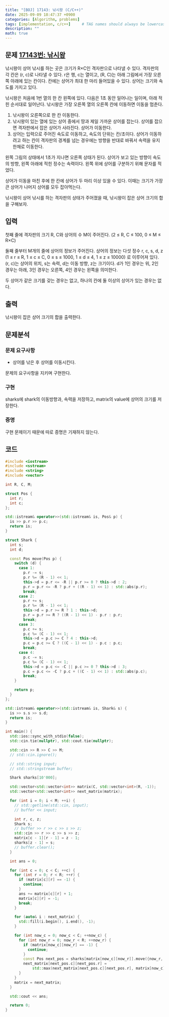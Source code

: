 ```yaml
---
title: "[BOJ] 17143: 낚시왕 (C/C++)"
date: 2025-09-09 18:47:37 +0900
categories: [Algorithm, problems]
tags: [implementation, c/c++]     # TAG names should always be lowercase
description: ""
math: true
---
```

## 문제 [17143번: 낚시왕](https://www.acmicpc.net/problem/16566)
낚시왕이 상어 낚시를 하는 곳은 크기가 R×C인 격자판으로 나타낼 수 있다. 격자판의 각 칸은 (r, c)로 나타낼 수 있다. r은 행, c는 열이고, (R, C)는 아래 그림에서 가장 오른쪽 아래에 있는 칸이다. 칸에는 상어가 최대 한 마리 들어있을 수 있다. 상어는 크기와 속도를 가지고 있다.

낚시왕은 처음에 1번 열의 한 칸 왼쪽에 있다. 다음은 1초 동안 일어나는 일이며, 아래 적힌 순서대로 일어난다. 낚시왕은 가장 오른쪽 열의 오른쪽 칸에 이동하면 이동을 멈춘다.

1. 낚시왕이 오른쪽으로 한 칸 이동한다.
2. 낚시왕이 있는 열에 있는 상어 중에서 땅과 제일 가까운 상어를 잡는다. 상어를 잡으면 격자판에서 잡은 상어가 사라진다.
상어가 이동한다.
3. 상어는 입력으로 주어진 속도로 이동하고, 속도의 단위는 칸/초이다. 상어가 이동하려고 하는 칸이 격자판의 경계를 넘는 경우에는 방향을 반대로 바꿔서 속력을 유지한채로 이동한다.

왼쪽 그림의 상태에서 1초가 지나면 오른쪽 상태가 된다. 상어가 보고 있는 방향이 속도의 방향, 왼쪽 아래에 적힌 정수는 속력이다. 왼쪽 위에 상어를 구분하기 위해 문자를 적었다.

상어가 이동을 마친 후에 한 칸에 상어가 두 마리 이상 있을 수 있다. 이때는 크기가 가장 큰 상어가 나머지 상어를 모두 잡아먹는다.

낚시왕이 상어 낚시를 하는 격자판의 상태가 주어졌을 때, 낚시왕이 잡은 상어 크기의 합을 구해보자.

## 입력
첫째 줄에 격자판의 크기 R, C와 상어의 수 M이 주어진다. (2 ≤ R, C ≤ 100, 0 ≤ M ≤ R×C)

둘째 줄부터 M개의 줄에 상어의 정보가 주어진다. 상어의 정보는 다섯 정수 r, c, s, d, z (1 ≤ r ≤ R, 1 ≤ c ≤ C, 0 ≤ s ≤ 1000, 1 ≤ d ≤ 4, 1 ≤ z ≤ 10000) 로 이루어져 있다. (r, c)는 상어의 위치, s는 속력, d는 이동 방향, z는 크기이다. d가 1인 경우는 위, 2인 경우는 아래, 3인 경우는 오른쪽, 4인 경우는 왼쪽을 의미한다.

두 상어가 같은 크기를 갖는 경우는 없고, 하나의 칸에 둘 이상의 상어가 있는 경우는 없다.

## 출력
낚시왕이 잡은 상어 크기의 합을 출력한다.

## 문제분석
### 문제 요구사항
- 상어를 낚은 후 상어를 이동시킨다.

문제의 요구사항을 지키며 구현한다.

### 구현
sharks에 shark의 이동방향과, 속력을 저장하고, matrix의 value에 상어의 크기를 저장한다.

### 증명
구현 문제이기 때문에 따로 증명은 기재하지 않는다.

## 코드
```cpp
#include <iostream>
#include <sstream>
#include <string>
#include <vector>

int R, C, M;

struct Pos {
  int r;
  int c;
};

std::istream& operator>>(std::istream& is, Pos& p) {
  is >> p.r >> p.c;
  return is;
}

struct Shark {
  int s;
  int d;

  const Pos move(Pos p) {
    switch (d) {
      case 1:
        p.r -= s;
        p.r %= (R - 1) << 1;
        this->d = p.r <= -R || p.r >= 0 ? this->d : 2;
        p.r = p.r <= -R ? p.r + ((R - 1) << 1) : std::abs(p.r);
        break;
      case 2:
        p.r += s;
        p.r %= (R - 1) << 1;
        this->d = p.r >= R ? 1 : this->d;
        p.r = p.r >= R ? ((R - 1) << 1) - p.r : p.r;
        break;
      case 3:
        p.c += s;
        p.c %= (C - 1) << 1;
        this->d = p.c >= C ? 4 : this->d;
        p.c = p.c >= C ? ((C - 1) << 1) - p.c : p.c;
        break;
      case 4:
        p.c -= s;
        p.c %= (C - 1) << 1;
        this->d = p.c <= -C || p.c >= 0 ? this->d : 3;
        p.c = p.c <= -C ? p.c + ((C - 1) << 1) : std::abs(p.c);
        break;
    }

    return p;
  }
};

std::istream& operator>>(std::istream& is, Shark& s) {
  is >> s.s >> s.d;
  return is;
}

int main() {
  std::ios::sync_with_stdio(false);
  std::cin.tie(nullptr), std::cout.tie(nullptr);

  std::cin >> R >> C >> M;
  // std::cin.ignore();

  // std::string input;
  // std::stringstream buffer;

  Shark sharks[10'000];

  std::vector<std::vector<int>> matrix(C, std::vector<int>(R, -1));
  std::vector<std::vector<int>> next_matrix(matrix);

  for (int i = 0; i < M; ++i) {
    // std::getline(std::cin, input);
    // buffer << input;

    int r, c, z;
    Shark s;
    // buffer >> r >> c >> s >> z;
    std::cin >> r >> c >> s >> z;
    matrix[c - 1][r - 1] = z - 1;
    sharks[z - 1] = s;
    // buffer.clear();
  }

  int ans = 0;

  for (int c = 0; c < C; ++c) {
    for (int r = 0; r < R; ++r) {
      if (matrix[c][r] == -1) {
        continue;
      }
      ans += matrix[c][r] + 1;
      matrix[c][r] = -1;
      break;
    }

    for (auto& i : next_matrix) {
      std::fill(i.begin(), i.end(), -1);
    }

    for (int now_c = 0; now_c < C; ++now_c) {
      for (int now_r = 0; now_r < R; ++now_r) {
        if (matrix[now_c][now_r] == -1) {
          continue;
        }
        const Pos next_pos = sharks[matrix[now_c][now_r]].move({now_r, now_c});
        next_matrix[next_pos.c][next_pos.r] =
            std::max(next_matrix[next_pos.c][next_pos.r], matrix[now_c][now_r]);
      }
    }
    matrix = next_matrix;
  }

  std::cout << ans;

  return 0;
}
```